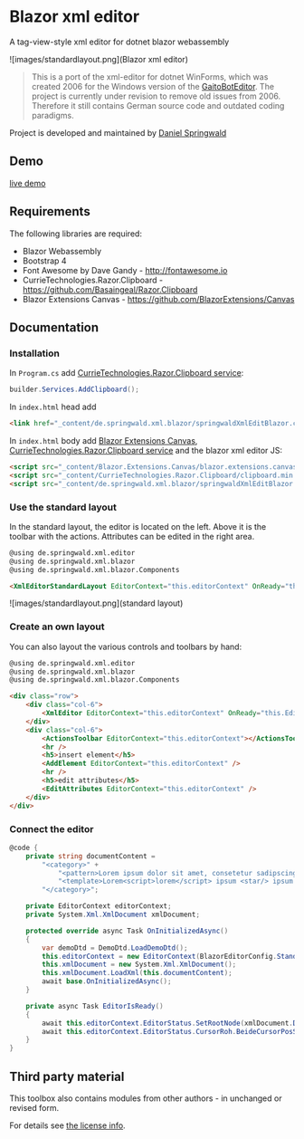 # Blazor xml editor

A tag-view-style xml editor for dotnet blazor webassembly

![images/standardlayout.png](Blazor xml editor)

> This is a port of the xml-editor for dotnet WinForms, which was created 2006 for the Windows version of the [GaitoBotEditor](https://www.gaitobot.de).
> The project is currently under revision to remove old issues from 2006. Therefore it still contains German source code and outdated coding paradigms. 

Project is developed and maintained by [Daniel Springwald](https://blog.springwald.de)

## Demo

[live demo](https://www.springwald.de/demos/BlazorXmlEditor/)

## Requirements

The following libraries are required:

- Blazor Webassembly
- Bootstrap 4
- Font Awesome by Dave Gandy - http://fontawesome.io
- CurrieTechnologies.Razor.Clipboard - https://github.com/Basaingeal/Razor.Clipboard
- Blazor Extensions Canvas - https://github.com/BlazorExtensions/Canvas

## Documentation

### Installation

In `Program.cs` add [CurrieTechnologies.Razor.Clipboard service](https://github.com/Basaingeal/Razor.Clipboard):

```csharp
builder.Services.AddClipboard();
```

In `index.html` head add

```html
<link href="_content/de.springwald.xml.blazor/springwaldXmlEditBlazor.css" rel="stylesheet" />
```

In `index.html` body add [Blazor Extensions Canvas](https://github.com/BlazorExtensions/Canvas), [CurrieTechnologies.Razor.Clipboard service](https://github.com/Basaingeal/Razor.Clipboard) and the blazor xml editor JS:

```html
<script src="_content/Blazor.Extensions.Canvas/blazor.extensions.canvas.js"></script>
<script src="_content/CurrieTechnologies.Razor.Clipboard/clipboard.min.js"></script>
<script src="_content/de.springwald.xml.blazor/springwaldXmlEditBlazor.js"></script>

```

### Use the standard layout

In the standard layout, the editor is located on the left. 
Above it is the toolbar with the actions. 
Attributes can be edited in the right area.

```html
@using de.springwald.xml.editor
@using de.springwald.xml.blazor
@using de.springwald.xml.blazor.Components

<XmlEditorStandardLayout EditorContext="this.editorContext" OnReady="this.EditorIsReady" />
```

![images/standardlayout.png](standard layout)

### Create an own layout

You can also layout the various controls and toolbars by hand:

```html
@using de.springwald.xml.editor
@using de.springwald.xml.blazor
@using de.springwald.xml.blazor.Components

<div class="row">
    <div class="col-6">
        <XmlEditor EditorContext="this.editorContext" OnReady="this.EditorIsReady" />
    </div>
    <div class="col-6">
        <ActionsToolbar EditorContext="this.editorContext"></ActionsToolbar>
        <hr />
        <h5>insert element</h5>
        <AddElement EditorContext="this.editorContext" />
        <hr />
        <h5>edit attributes</h5>
        <EditAttributes EditorContext="this.editorContext" />
    </div>
</div>
```

### Connect the editor

```csharp
@code {
    private string documentContent =    
        "<category>" +
            "<pattern>Lorem ipsum dolor sit amet, consetetur sadipscing elitr Lorem ipsum dolor sit amet, consetetur</pattern>" +
            "<template>Lorem<script>lorem</script> ipsum <star/> ipsum Dolor sit amet</template>" +
        "</category>";

    private EditorContext editorContext;
    private System.Xml.XmlDocument xmlDocument;

    protected override async Task OnInitializedAsync()
    {
        var demoDtd = DemoDtd.LoadDemoDtd();
        this.editorContext = new EditorContext(BlazorEditorConfig.StandardConfig, new DemoXmlRules(demoDtd));
        this.xmlDocument = new System.Xml.XmlDocument();
        this.xmlDocument.LoadXml(this.documentContent);
        await base.OnInitializedAsync();
    }

    private async Task EditorIsReady()
    {
        await this.editorContext.EditorStatus.SetRootNode(xmlDocument.DocumentElement);
        await this.editorContext.EditorStatus.CursorRoh.BeideCursorPosSetzenMitChangeEventWennGeaendert(xmlDocument.DocumentElement.ChildNodes[1].ChildNodes[1].FirstChild, cursor.XMLCursorPositionen.CursorAufNodeSelbstVorderesTag, 2);
    }
}
```

## Third party material

This toolbox also contains modules from other authors - in unchanged or revised form.

For details see [the license info](LICENSE.md).

